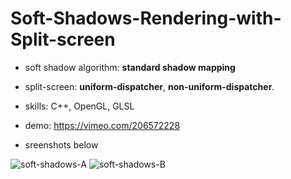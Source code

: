 # Soft-Shadows-Rendering-with-Split-screen

* soft shadow algorithm: **standard shadow mapping**
* split-screen: **uniform-dispatcher**, **non-uniform-dispatcher**.

* skills: C++, OpenGL, GLSL

* demo: https://vimeo.com/206572228
* sreenshots below

![soft-shadows-A](https://github.com/FrankBATMAN/Soft-Shadows-Rendering-with-Split-screen-Load-Balancing/blob/master/ScreenShots/SotfShaowMapping_A.bmp)
![soft-shadows-B](https://github.com/FrankBATMAN/Soft-Shadows-Rendering-with-Split-screen-Load-Balancing/blob/master/ScreenShots/SotfShaowMapping_B.bmp)
